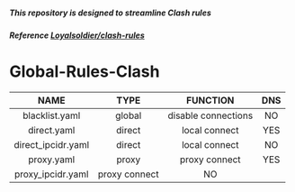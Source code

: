 ##### This repository is designed to streamline Clash rules

##### Reference [Loyalsoldier/clash-rules](https://github.com/Loyalsoldier/clash-rules)

# Global-Rules-Clash

| NAME | TYPE | FUNCTION | DNS |
| :---: | :---: | :---: | :---: |
| blacklist.yaml | global | disable connections | NO |
| direct.yaml | direct | local connect | YES |
| direct_ipcidr.yaml | direct | local connect | NO |
| proxy.yaml | proxy | proxy connect | YES |
| proxy_ipcidr.yaml | proxy connect | NO |
